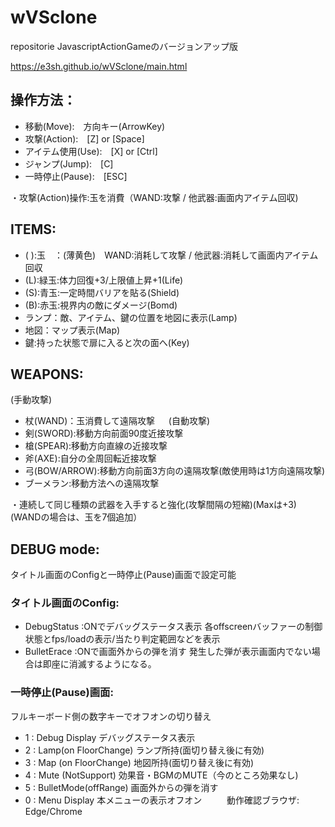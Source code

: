 # wVSclone
repositorie JavascriptActionGameのバージョンアップ版

https://e3sh.github.io/wVSclone/main.html

## 操作方法：
- 移動(Move):　方向キー(ArrowKey)
- 攻撃(Action):　[Z] or [Space]
- アイテム使用(Use):　[X] or [Ctrl]
- ジャンプ(Jump):　[C] 
- 一時停止(Pause):　[ESC]  

・攻撃(Action)操作:玉を消費（WAND:攻撃 / 他武器:画面内アイテム回収)

## ITEMS:
- ( ):玉　：(薄黄色)　WAND:消耗して攻撃 / 他武器:消耗して画面内アイテム回収
- (L):緑玉:体力回復+3/上限値上昇+1(Life)
- (S):青玉:一定時間バリアを貼る(Shield)
- (B):赤玉:視界内の敵にダメージ(Bomd)
- ランプ：敵、アイテム、鍵の位置を地図に表示(Lamp)
- 地図：マップ表示(Map)
- 鍵:持った状態で扉に入ると次の面へ(Key)

## WEAPONS:
(手動攻撃)
- 杖(WAND)：玉消費して遠隔攻撃
　
(自動攻撃)
- 剣(SWORD):移動方向前面90度近接攻撃　
- 槍(SPEAR):移動方向直線の近接攻撃　
- 斧(AXE):自分の全周回転近接攻撃　
- 弓(BOW/ARROW):移動方向前面3方向の遠隔攻撃(敵使用時は1方向遠隔攻撃)　
- ブーメラン:移動方法への遠隔攻撃　

・連続して同じ種類の武器を入手すると強化(攻撃間隔の短縮)(Maxは+3)　
　(WANDの場合は、玉を7個追加）
## DEBUG mode:
タイトル画面のConfigと一時停止(Pause)画面で設定可能

### タイトル画面のConfig:
- DebugStatus :ONでデバッグステータス表示
  各offscreenバッファーの制御状態とfps/loadの表示/当たり判定範囲などを表示
- BulletErace :ONで画面外からの弾を消す
  発生した弾が表示画面内でない場合は即座に消滅するようになる。


### 一時停止(Pause)画面:
フルキーボード側の数字キーでオフオンの切り替え
　
- 1 : Debug Display        デバッグステータス表示　    
- 2 : Lamp(on FloorChange) ランプ所持(面切り替え後に有効) 　
- 3 : Map (on FloorChange) 地図所持(面切り替え後に有効)　 
- 4 : Mute (NotSupport)    効果音・BGMのMUTE（今のところ効果なし) 　
- 5 : BulletMode(offRange) 画面外からの弾を消す　 
- 0 : Menu Display         本メニューの表示オフオン 　
　 
動作確認ブラウザ: 
Edge/Chrome
